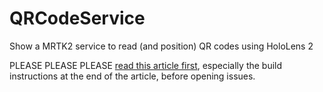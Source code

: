 # QRCodeService
Show a MRTK2 service to read (and position) QR codes using HoloLens 2

PLEASE PLEASE PLEASE [read this article first](https://localjoost.github.io/Positioning-QR-codes-in-space-with-HoloLens-2-building-a-'poor-man's-Vuforia'/), especially the build instructions at the end of the article, before opening issues. 
